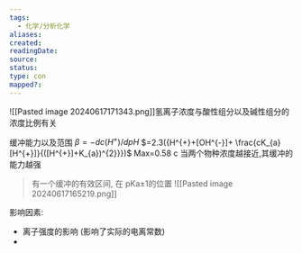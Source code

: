 ```yaml
---
tags:
  - 化学/分析化学
aliases: 
created: 
readingDate: 
source: 
status: 
type: con
mapped?:
---
```

![[Pasted image 20240617171343.png]]氢离子浓度与酸性组分以及碱性组分的浓度比例有关

缓冲能力以及范围
$\beta=-dc(H^{+})/dpH$
$=2.3({H^{+}+[OH^{-}]+ \frac{cK_{a}[H^{+}]}{([H^{+}]+K_{a})^{2}}})$
Max=0.58 c
当两个物种浓度越接近,其缓冲的能力越强
>有一个缓冲的有效区间, 在 pKa±1的位置
![[Pasted image 20240617165219.png]]


影响因素:
- 离子强度的影响 (影响了实际的电离常数)
- 